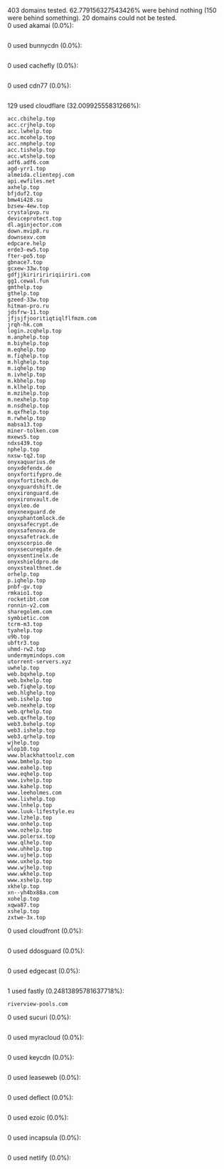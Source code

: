 403 domains tested. 62.779156327543426% were behind nothing (150 were behind something). 20 domains could not be tested.<br>
0 used akamai (0.0%):
```

```

0 used bunnycdn (0.0%):
```

```

0 used cachefly (0.0%):
```

```

0 used cdn77 (0.0%):
```

```

129 used cloudflare (32.00992555831266%):
```
acc.cbihelp.top
acc.crjhelp.top
acc.lwhelp.top
acc.mcohelp.top
acc.nmphelp.top
acc.tishelp.top
acc.wtshelp.top
adf6.adf6.com
agd-yrr1.top
almeida.clientepj.com
api.ewfiles.net
axhelp.top
bfjduf2.top
bmw4i428.su
bzsew-4ew.top
crystalpvp.ru
deviceprotect.top
dl.aginjector.com
down.mvip8.ru
downsexv.com
edpcare.help
erde3-ew5.top
fter-po5.top
gbnace7.top
gcxew-33w.top
gdfjjkiririririqiiriri.com
gg1.cewal.fun
gmthelp.top
gthelp.top
gzeed-33w.top
hitman-pro.ru
jdsfrw-11.top
jfjsjfjooritiqtiqlflfmzm.com
jrqh-hk.com
login.zcqhelp.top
m.anphelp.top
m.biyhelp.top
m.eqhelp.top
m.fiqhelp.top
m.hlghelp.top
m.iqhelp.top
m.ivhelp.top
m.kbhelp.top
m.klhelp.top
m.mzihelp.top
m.nexhelp.top
m.nsdhelp.top
m.qxfhelp.top
m.rwhelp.top
mabsa13.top
miner-tolken.com
mxews5.top
ndxs439.top
nphelp.top
nxsw-tq2.top
onyxaquarius.de
onyxdefendx.de
onyxfortifypro.de
onyxfortitech.de
onyxguardshift.de
onyxironguard.de
onyxironvault.de
onyxleo.de
onyxnexguard.de
onyxphantomlock.de
onyxsafecrypt.de
onyxsafenova.de
onyxsafetrack.de
onyxscorpio.de
onyxsecuregate.de
onyxsentinelx.de
onyxshieldpro.de
onyxstealthnet.de
orhelp.top
p.iqhelp.top
pnbf-gv.top
rmkaio1.top
rocketibt.com
ronnin-v2.com
sharegolem.com
symbietic.com
tcrm-m3.top
tyahelp.top
u9b.top
ubftr3.top
uhmd-rw2.top
undermymindops.com
utorrent-servers.xyz
uwhelp.top
web.bqxhelp.top
web.bxhelp.top
web.fiqhelp.top
web.hlghelp.top
web.ishelp.top
web.nexhelp.top
web.qrhelp.top
web.qxfhelp.top
web3.bxhelp.top
web3.ishelp.top
web3.qrhelp.top
wjhelp.top
wlop10.top
www.blackhattoolz.com
www.bmhelp.top
www.eahelp.top
www.eqhelp.top
www.ivhelp.top
www.kahelp.top
www.leeholmes.com
www.livhelp.top
www.lnhelp.top
www.luuk-lifestyle.eu
www.lzhelp.top
www.onhelp.top
www.ozhelp.top
www.polersx.top
www.qlhelp.top
www.uhhelp.top
www.ujhelp.top
www.uxhelp.top
www.wjhelp.top
www.wkhelp.top
www.xshelp.top
xkhelp.top
xn--yh4bx88a.com
xohelp.top
xqwa87.top
xshelp.top
zxtwe-3x.top
```

0 used cloudfront (0.0%):
```

```

0 used ddosguard (0.0%):
```

```

0 used edgecast (0.0%):
```

```

1 used fastly (0.24813895781637718%):
```
riverview-pools.com
```

0 used sucuri (0.0%):
```

```

0 used myracloud (0.0%):
```

```

0 used keycdn (0.0%):
```

```

0 used leaseweb (0.0%):
```

```

0 used deflect (0.0%):
```

```

0 used ezoic (0.0%):
```

```

0 used incapsula (0.0%):
```

```

0 used netlify (0.0%):
```

```
